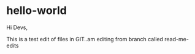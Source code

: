 # hello-world
Hi Devs,

This is a test edit of files in GIT..am editing from branch called read-me-edits
